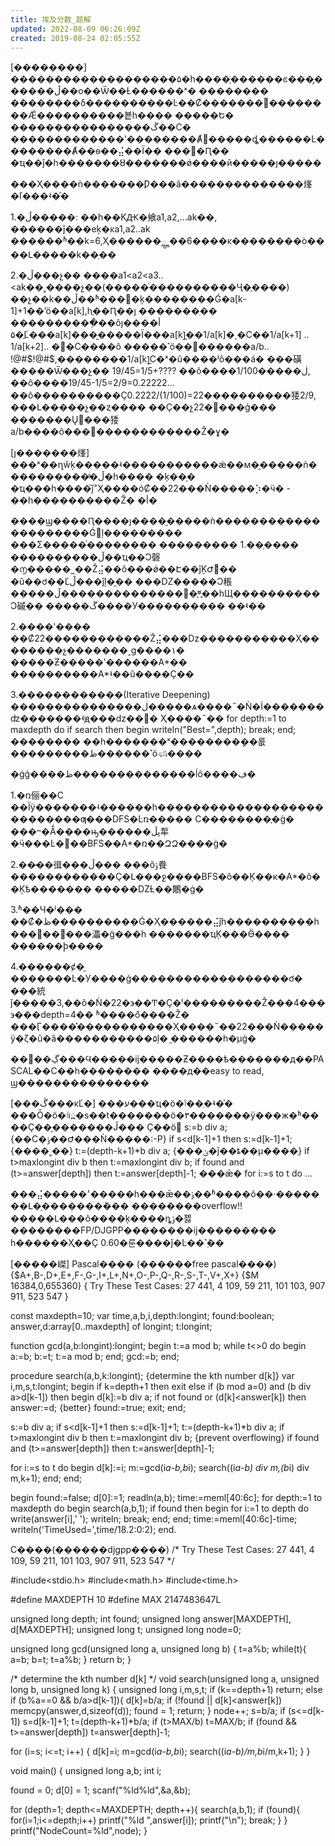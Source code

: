 ```yaml
---
title: 埃及分数_题解
updated: 2022-08-09 06:26:09Z
created: 2019-08-24 02:05:55Z
---
```



[��������]
�������������������۵�һ����֧������ͼ���̡������ڵ��о��Ѿ��Ƚ������ˣ�
��������
�ܶ�������δ����������Ŀ��Ȼ�������ܼ򵥣��������Ǽ����������뵽һ����
�����Ե�
����������������ڱ��С�
�������������ʽ��������Ⱥ͹�����ȡ������Ŀ��������Ⱥ��ѳ��⣬��Ϊ��
���޷�Ԥ��
�ҵ��ĵ�һ�������ȣ�������ǿ����й�����ȷ�����

���Ҳ����ǹ�������Ƿ���ã��������������㷨�ľ���ʵ�֡�

1.�ڵ�����:
��һ��KԪ�飨a1,a2,...ak��, ������ǰ���еķ�ĸa1,a2..ak
������ʱ��k=6,Ҳ������ౣ��6����ĸ��������ò����Լ�����k��ֵ��

2.�ڵ���չ��
����a1<a2<a3..<ak��˳����չ��(�����ͨ����������Ҷ�֪����)
��չ��k��ڵ��ʱ����ķ��������Ǵ�a[k-1]+1��ʼö��a[k],һֱ��Ԥ��ȷ
�������ֵ��
����������ֵ��ôȷ���أ�
ֱ�۵Ľ���a[k]�ܲ���̫����Ϊ���a[k]̫��1/a[k]�ͺ�С��1/a[k+1] .. 
1/a[k+2].. �͸�С����ô
���ܼ��˺ö��������a/b..
!@#$!@#$,��������1/a[k]̫С�ˣ�û����ʲô���á�
���磺
�����Ѿ���չ��
19/45=1/5+????
��ô����ڶ�����1/100, ��ô����19/45-1/5=2/9=0.22222...
��ô����������Ҫ0.2222/(1/100)=22����������㹻2/9, ���Լ�����չ��ȥ����
��Ҫ��չ22����ģ���
�������Ų���㹻a/b����ô���������������Ž�ɣ�

[ȷ�������㷨]
���ˣ��ղŵķ�����ʵ�����������ǽ��м�֦�����ǹ����������ֹͣ�ڵ�һ����
�ķ��֣�
�ҵ���һ����֮ǰ˭Ҳ����óȻ��22���Ǹ�����⡱�ӵ� - ��һ����������Ž�
�أ�

����ϣ����Ԥ����ȷ����֦�����ǹ���������������������Ǵ󵨵ļ���������
���Σ�����ͨ��������
���������
1.��֧����
������ܹ����ڵ��ҵ��Ͻ磬�൱�����˽��Ž⣬��ô���ǿ��Է��ĵĶԺܶࡰ��
�û��ơ��Ľڵ���ĵļ�֦��
���Ǳ�����Ͻ粻�����׸��������������ڵ�֪ʶֻ֪��һЩ����������Ͻ磩��
�����ڱ����У����������
��ʵ��

2.����ʽ����
��Ȼ22������������Ž⣬���ǲ�����������Ҳ��������չ���ܿ����˰ɡ����۱�
�����Ƶ�����ʽ������A*��
����������A*ʵ��û����Ҫ��

3.������������(Iterative Deepening)
���������������ڶ�����ѧ����˵�Ǹ�İ�������ʣ�������ʵԭ���ǳ��򵥣�
Ҳ����˵��
for depth:=1 to maxdepth do
  if search then
  begin
    writeln("Best=",depth);
    break;
  end;
��������
��һ�������ˣ��������ܻ��룺
���������ظ������˺öණ����

�ǵģ����ظ��������������ĺô����ڣ�

1.�ռ俪��С
��Ϊÿ�������ʵ������һ���������������������������ƣ���DFS�Ŀռ�����
С��������֪�ġ�
���ⲻ�Ǻ����ԣ������ڽڵ㸴�ӵ���Ŀ���BFS��A*�ռ��ԶԶ����ġ�

2.��̷��㣬���ڵ���
���õݹ飬������������Ҫ�Լ���ջ����BFS�õ��Ķ��к�A*�õ��Ķѣ����ּ���
�����ǱȽ��鷳�ġ�

3.ʱ��Ч�ʲ���
��Ȼ�ظ����������Ǵ�Ҳ������⣬ǰһ����������һ���಻��΢���㵽�ġ���һ
�������ҵĶ���Ӫ����
������ϸ����

4.������ȼ�֦
�������Ŀ�У����ǵ������������������ơ�
���統ǰ�����3,��ô�Ǹ�22�϶��Ͳ�Ҫ�ˡ���������Ž���4���϶���depth=4��
ʱ����ܵõ����Ž�
���Ӷ����̽�����������Ҳ����˵��22���Ǹ�����ÿ�ζ�û�ã�����������۵ļ�
֦������һ�µġ�

��󣬶��ڲ���Ϥ�����ĳ�����Ƶ����ѣ�������д��PASCAL��C��һ��������
����д��easy to read,
ϣ���������������

[���ڴ���ĸĽ�]
���ע���ҵ�ö�ٲ��ֵ�ʵ�֡�
���Ȱ�ö�ٵı߽�s��t�������ö�٣�������ÿ���ж�ʱ����Ҫ��֦�������Ĵ���
Ҫ��öࡣ
s:=b div a;  {��С�ݹ��Ժ���Ǹ�����:-P}
if s<d[k-1]+1 then s:=d[k-1]+1; {����˳��}
t:=(depth-k+1)*b div a; {���ݵ�ǰ��ȶ��µ����ֵ}
if t>maxlongint div b then t:=maxlongint div b;
if found and (t>=answer[depth]) then t:=answer[depth]-1;
���ǣ�
for i:=s to t do
...

���⣬�����׳�����һ���ǣ��ݹ��ʱ����õ��·�������Լ�֣�������ܳ���
��������overflow!!
�����Լ���õ����ķ����ȵݹ�졣��������FP/DJGPP��������ĳ���������
һ������Ҳֻ��Ҫ
0.60�룬����ǰ�Ŀ��˺ࣺܶ��

[�����嵥]
Pascal���� (������free pascal����)
{$A+,B-,D+,E+,F-,G-,I+,L+,N+,O-,P-,Q-,R-,S-,T-,V+,X+}
{$M 16384,0,655360}
{
   Try These Test Cases:
   27 441,  4 109,  59 211,  101 103,  907 911,  523 547
}

const
  maxdepth=10;
var
  time,a,b,i,depth:longint;
  found:boolean;
  answer,d:array[0..maxdepth] of longint;
  t:longint;

function gcd(a,b:longint):longint;
begin
  t:=a mod b;
  while t<>0 do
  begin
    a:=b;
    b:=t;
    t:=a mod b;
  end;
  gcd:=b;
end;

procedure search(a,b,k:longint); {determine the kth number d[k]}
var
  i,m,s,t:longint;
begin
  if k=depth+1 then exit
  else if (b mod a=0) and (b div a>d[k-1]) then
  begin
    d[k]:=b div a;
    if not found or (d[k]<answer[k]) then
      answer:=d; {better}
    found:=true;
    exit;
  end;

  s:=b div a;
  if s<d[k-1]+1 then s:=d[k-1]+1;
  t:=(depth-k+1)*b div a;
  if t>maxlongint div b then t:=maxlongint div b; {prevent 
overflowing}
  if found and (t>=answer[depth]) then t:=answer[depth]-1;

  for i:=s to t do
  begin
    d[k]:=i;
    m:=gcd(i*a-b,b*i);
    search((i*a-b) div m,(b*i) div m,k+1);
  end;
end;

begin
  found:=false;
  d[0]:=1;
  readln(a,b);
  time:=meml[$40:$6c];
  for depth:=1 to maxdepth do
  begin
    search(a,b,1);
    if found then
    begin
      for i:=1 to depth do
        write(answer[i],' ');
      writeln;
      break;
    end;
  end;
  time:=meml[$40:$6c]-time;
  writeln('TimeUsed=',time/18.2:0:2);
end.


C����(������djgpp����)
/*
   Try These Test Cases:
   27 441,  4 109,  59 211,  101 103,  907 911,  523 547
*/

#include<stdio.h>
#include<math.h>
#include<time.h>

#define MAXDEPTH 10
#define MAX 2147483647L

unsigned long depth;
int found;
unsigned long answer[MAXDEPTH], d[MAXDEPTH];
unsigned long t;
unsigned long node=0;

unsigned long gcd(unsigned long a, unsigned long b)
{
  t=a%b;
  while(t){
    a=b;
    b=t;
    t=a%b;
  }
  return b;
}

/* determine the kth number d[k] */
void search(unsigned long a, unsigned long b, unsigned long k)
{
  unsigned long i,m,s,t;
  if (k==depth+1) return;
  else if (b%a==0 && b/a>d[k-1]){
    d[k]=b/a;
    if (!found || d[k]<answer[k])
      memcpy(answer,d,sizeof(d));
    found = 1;
    return;
  }
  node++;
  s=b/a;
  if (s<=d[k-1]) s=d[k-1]+1;
  t=(depth-k+1)*b/a;
  if (t>MAX/b) t=MAX/b;
  if (found && t>=answer[depth]) t=answer[depth]-1;

  for (i=s; i<=t; i++)
  {
     d[k]=i;
     m=gcd(i*a-b,b*i);
     search((i*a-b)/m,b*i/m,k+1);
  }
}

void main()
{
  unsigned long a,b;
  int i;

  found = 0;
  d[0] = 1;
  scanf("%ld%ld",&a,&b);

  for (depth=1; depth<=MAXDEPTH; depth++){
    search(a,b,1);
    if (found){
      for(i=1;i<=depth;i++) printf("%ld ",answer[i]);
      printf("\n");
      break;
    }
  }
  printf("NodeCount=%ld",node);
}